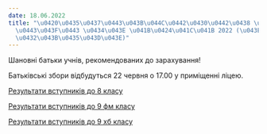 ```yaml
---
date: 18.06.2022
title: "\u0420\u0435\u0437\u0443\u043B\u044C\u0442\u0430\u0442\u0438 \u0432\u0441\u0442\
  \u0443\u043F\u0443 \u0434\u043E \u041B\u0424\u041C\u041B 2022 (\u043E\u043D\u043E\
  \u0432\u043B\u0435\u043D\u043E)"
---
```

Шановні батьки учнів, рекомендованих до зарахування!

Батьківські збори відбудуться 22 червня о 17.00 у приміщенні ліцею.

[Результати вступників до 8 класу](/files/результати-вступу-до-вступ-22_8кл.pdf "Вступ 22_8кл.pdf")

[Результати вступників до 9 фм класу](/files/результати-вступу-до-вступ-22-9.pdf "Вступ 22-9.pdf")

[Результати вступників до 9 хб класу](/files/результати-вступу-до-вступ-22-9хб.pdf "Вступ 22-9хб.pdf")